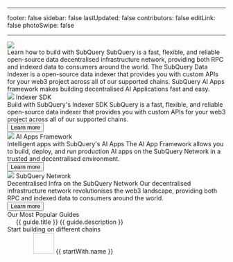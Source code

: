 - - -
footer: false sidebar: false lastUpdated: false contributors: false editLink: false photoSwipe: false
- - -

<link rel="stylesheet" href="/assets/style/homepage.css" as="style" />
<div class="welcomeContainer">
  <div class="banner">
    <div class="bannerImage">
      <div class="bannerImageBg"></div>
      <img src="/assets/img/welcomeBanner.png" />
    </div>
    <div class="flexColCenter" style="position: relative;gap: 24px;">
      <Typography tag="h1" center maxWidth="787">
        Learn how to build with SubQuery
      </Typography>
      <Typography tag="h4" center maxWidth="687" family="body">
        SubQuery is a fast, flexible, and reliable open-source data
        decentralised infrastructure network, providing both RPC and indexed
        data to consumers around the world.
      </Typography>
      <Typography tag="h4" center maxWidth="687" family="body">
        The SubQuery Data Indexer is a open-source data indexer that provides
        you with custom APIs for your web3 project across all of our supported
        chains.
      </Typography>
      <Typography tag="h4" center maxWidth="687" family="body">
        SubQuery AI Apps framework makes building decentralised AI Applications 
        fast and easy.
      </Typography>
    </div>
  </div>
  <div class="layout flex mt80 gp24 flexColMobile">
    <BaseCard>
      <router-link
        class="flexCol gp24"
        :to="{ path: '/indexer/welcome.html' }"
      >
        <div class="flexCenter gp16">
          <img src="/assets/img/home/indexer-sdk.png" />
          <Typography tag="h4" family="body">Indexer SDK</Typography>
        </div>
        <Typography tag="h3">Build with SubQuery's Indexer SDK</Typography>
        <Typography tag="h5" type="secondary"
          >SubQuery is a fast, flexible, and reliable open-source data indexer
          that provides you with custom APIs for your web3 project across all
          of our supported chains.
        </Typography>
        <div>
          <Button class="mt40">Learn more</Button>
        </div>
      </router-link>
    </BaseCard>
    <BaseCard>
      <router-link
        class="flexCol gp24"
        :to="{ path: '/ai/welcome.html' }"
      >
        <div class="flexCenter gp16">
          <img src="/assets/img/home/indexer-sdk.png" />
          <Typography tag="h4" family="body">AI Apps Framework</Typography>
        </div>
        <Typography tag="h3">Intelligent apps with SubQuery's AI Apps</Typography>
        <Typography tag="h5" type="secondary"
          >The AI App Framework allows you to build, deploy, and run production AI apps on the SubQuery Network in a trusted and decentralised environment.</Typography>
        <div>
          <Button class="mt40">Learn more</Button>
        </div>
      </router-link>
    </BaseCard>
    <BaseCard>
      <router-link
        class="flexCol gp24"
        :to="{ path: '/subquery_network/welcome.html' }"
      >
        <div class="flexCenter gp16">
          <img src="/assets/img/home/subquery-network.png" />
          <Typography tag="h4" family="body">SubQuery Network</Typography>
        </div>
        <Typography tag="h3"
          >Decentralised Infra on the SubQuery Network</Typography
>
        <Typography tag="h5" type="secondary">
          Our decentralised infrastructure network revolutionises the web3
          landscape, providing both RPC and indexed data to consumers around
          the world.</Typography
>
        <div>
          <Button class="mt40">Learn more</Button>
        </div>
      </router-link>
    </BaseCard>

  </div>
  <div class="layout mt140">
    <Typography tag="h3"> Our Most Popular Guides </Typography>
    <div class="grid3column mt24 gp24 flexColMobile">
      <BaseCard
        v-for="guide in polularGuides"
        :key="guide.title"
        style="padding: 20px"
      >
        <component
          class="flexCol gp24"
          :is="guide.path.startsWith('https') ? 'a' : 'router-link'"
          :href="guide.path.startsWith('https') ? guide.path : ''"
          :target="guide.path.startsWith('https') ? '_blank' : ''"
          :to="{ path: guide.path }"
        >
          <Typography tag="p">{{ guide.title }}</Typography>
          <Typography size="medium">{{ guide.description }}</Typography>
        </component>
      </BaseCard>
    </div>
  </div>
  <div class="layout mt140">
    <Typography tag="h3"> Start building on different chains </Typography>
    <div class="grid6column gp24 mt24 flexWrap">
      <BaseCard
        v-for="startWith in startWithExp"
        :key="startWith.name"
        style="padding: 20px 60px"
      >
        <router-link
          class="flexColCenter gp16"
          :to="{ path: startWith.path }"
        >
          <img :src="startWith.imgSrc" width="48" height="48" />
          <Typography size="large" weight="600" center>{{
            startWith.name
          }}</Typography>
        </router-link>
      </BaseCard>
    </div>
  </div>
  <NeedHelp class="mt140"></NeedHelp>
  <Footer></Footer>
</div>

<script setup>
import { ref, computed,onMounted } from "vue";

const allNetworks = ref([])

const polularGuides = computed(() => {
  const counts = allNetworks.value.reduce((cur, add) => cur + add.networks.length, 0) || '165+'
  return [
  {
    "path": "/indexer/build/graph-migration.html",
    "title": "Migrating from the Graph",
    "description": "Discover how SubQuery provides a superior developer experience to The Graph, with a similar development workflow that makes migration quick and easy."
  },
  {
    "path": "/subquery_network/delegators/introduction.html",
    "title": "Delegate to the SubQuery Network",
    "description": "Anyone can participate as a Delegator and participate in the Network to earn rewards based on the work that Node Operators do."
  },
  {
    "path": "/indexer/quickstart/quickstart.html",
    "title": "Follow a indexer quick start guide",
    "description": "SubQuery maintains and publishes quick start guides for more than 50 different networks and projects, find one today and start building."
  },
  {
    "path": "https://subquery.network/networks",
    "title": `Browse ${counts} supported networks`,
    "description": `Our goal is to help developers with the best indexer regardless of what chain they build on, we support ${counts} networks - see the list.`,
    key: 'allNetworks'
  },
  {
    "path": "/subquery_network/token/token.html",
    "title": "The SQT Token",
    "description": "The SubQuery Token (SQT) is a utility token that powers the SubQuery Network. Learn how to get SQT and the tokenomics of it."
  },
  {
    "path": "/ai/welcome.html",
    "title": "Build and deploy AI Apps with SubQuery",
    "description": "Anyone can build intelligent dApps with the SubQuery AI App framework, providing a shortcut for developers to start incorporating decentralised AI into their applications."
  }
]})

const startWithExp = computed(() => {
  return [
  {
    "path": "/indexer/quickstart/quickstart_chains/ethereum-gravatar.html",
    "imgSrc": "https://static.subquery.network/network-logos/1.png",
    "name": "EVM"
  },
  {
    "path": "/indexer/quickstart/quickstart_chains/cosmos-osmosis.html",
    "imgSrc": "https://static.subquery.network/network-logos/cosmoshub-4.png",
    "name": "Cosmos"
  },
  {
    "path": "/indexer/quickstart/quickstart_chains/polkadot.html",
    "imgSrc": "https://static.subquery.network/network-logos/polkadot.png",
    "name": "Polkadot"
  },
  {
    "path": "/indexer/quickstart/quickstart_chains/near.html",
    "imgSrc": "https://static.subquery.network/network-logos/near.png",
    "name": "NEAR"
  },
  {
    "path": "/indexer/quickstart/quickstart_chains/algorand.html",
    "imgSrc": "https://static.subquery.network/network-logos/algorand.png",
    "name": "Algorand"
  },
  {
    "path": "/indexer/quickstart/quickstart_chains/stellar.html",
    "imgSrc": "https://static.subquery.network/network-logos/stellar.png",
    "name": "Stellar"
  }
]})

const fetchAllNetworks = () => {
  fetch("https://templates.subquery.network/all").then(async (data) => {
    const json = await data.json();
    allNetworks.value = json.templates
  });
};

onMounted(() => {
  fetchAllNetworks();

  try {
    caches.keys().then(cacheNames => {
      return Promise.all(
        cacheNames.map(cacheName => {
          return caches.delete(cacheName);
        })
      );
    });
  } catch {
    // pass
  }
});
</script>
